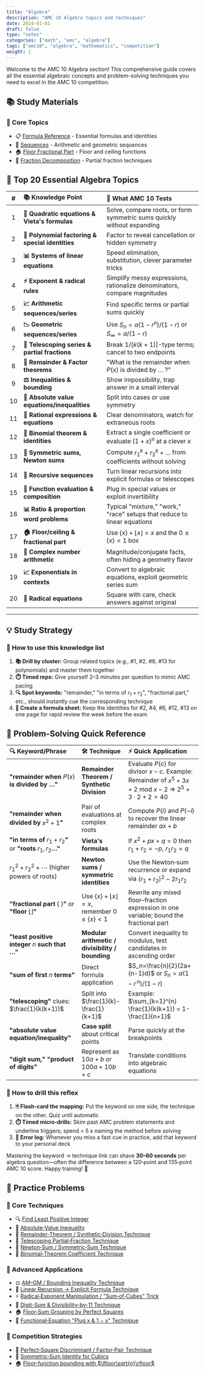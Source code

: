 ```yaml
---
title: "Algebra"
description: "AMC 10 Algebra topics and techniques"
date: 2024-01-01
draft: false
type: "notes"
categories: ["math", "amc", "algebra"]
tags: ["amc10", "algebra", "mathematics", "competition"]
weight: 1
---
```


<!-- # 🧮 Algebra -->

Welcome to the AMC 10 Algebra section! This comprehensive guide covers all the essential algebraic concepts and problem-solving techniques you need to excel in the AMC 10 competition.

## 📚 Study Materials

<div class="study-materials">

### 📖 Core Topics
- 📋 [Formula Reference](formula-reference) - Essential formulas and identities
- 🔢 [Sequences](sequences) - Arithmetic and geometric sequences  
- 🏠 [Floor Fractional Part](floor-fractional-part) - Floor and ceiling functions
- 🧩 [Fraction Decomposition](fraction-decomposition) - Partial fraction techniques

</div>

## 🎯 Top 20 Essential Algebra Topics

<div class="knowledge-points">

| # | 📚 Knowledge Point | 🎯 What AMC 10 Tests |
|:---:|:---|:---|
| 1 | **🔺 Quadratic equations & Vieta's formulas** | Solve, compare roots, or form symmetric sums quickly without expanding |
| 2 | **🧩 Polynomial factoring & special identities** | Factor to reveal cancellation or hidden symmetry |
| 3 | **📊 Systems of linear equations** | Speed elimination, substitution, clever parameter tricks |
| 4 | **⚡ Exponent & radical rules** | Simplify messy expressions, rationalize denominators, compare magnitudes |
| 5 | **📈 Arithmetic sequences/series** | Find specific terms or partial sums quickly |
| 6 | **📉 Geometric sequences/series** | Use $S_n=a(1-r^{n})/(1-r)$ or $S_\infty=a/(1-r)$ |
| 7 | **🔗 Telescoping series & partial fractions** | Break $1/[k(k+1)]$-type terms; cancel to two endpoints |
| 8 | **🔢 Remainder & Factor theorems** | "What is the remainder when $P(x)$ is divided by … ?" |
| 9 | **⚖️ Inequalities & bounding** | Show impossibility, trap answer in a small interval |
| 10 | **📏 Absolute value equations/inequalities** | Split into cases or use symmetry |
| 11 | **🔢 Rational expressions & equations** | Clear denominators, watch for extraneous roots |
| 12 | **🎲 Binomial theorem & identities** | Extract a single coefficient or evaluate $(1+x)^n$ at a clever $x$ |
| 13 | **🔄 Symmetric sums, Newton sums** | Compute $r_1^k+r_2^k+\dots$ from coefficients without solving |
| 14 | **🔄 Recursive sequences** | Turn linear recursions into explicit formulas or telescopes |
| 15 | **🔧 Function evaluation & composition** | Plug in special values or exploit invertibility |
| 16 | **📊 Ratio & proportion word problems** | Typical "mixture," "work," "race" setups that reduce to linear equations |
| 17 | **🏠 Floor/ceiling & fractional part** | Use $\{x\}+\lfloor x\rfloor=x$ and the $0\le\{x\}<1$ box |
| 18 | **🔢 Complex number arithmetic** | Magnitude/conjugate facts, often hiding a geometry flavor |
| 19 | **📈 Exponentials in contexts** | Convert to algebraic equations, exploit geometric series sum |
| 20 | **🔢 Radical equations** | Square with care, check answers against original |

</div>

---

## 💡 Study Strategy

### 🎯 How to use this knowledge list

1. **📚 Drill by cluster:** Group related topics (e.g., #1, #2, #8, #13 for polynomials) and master them together
2. **⏱️ Timed reps:** Give yourself 2–3 minutes per question to mimic AMC pacing
3. **🔍 Spot keywords:** "remainder," "in terms of $r_1+r_2$", "fractional part," etc., should instantly cue the corresponding technique
4. **📝 Create a formula sheet:** Keep the identities for #2, #4, #6, #12, #13 on one page for rapid review the week before the exam

## 🔑 Problem-Solving Quick Reference

<div class="quick-reference">

| 🔍 Keyword/Phrase | 🛠️ Technique | ⚡ Quick Application |
|:---|:---|:---|
| **"remainder when** $P(x)$ **is divided by …"** | **Remainder Theorem / Synthetic Division** | Evaluate $P(c)$ for divisor $x-c$. Example: Remainder of $x^5+3x+2$ mod $x-2$ ⇒ $2^5+3·2+2 = 40$ |
| **"remainder when divided by** $x^2+1$**"** | Pair of evaluations at complex roots | Compute $P(i)$ and $P(-i)$ to recover the linear remainder $ax+b$ |
| **"in terms of** $r_1+r_2$**"** or **"roots** $r_1,r_2$**…"** | **Vieta's formulas** | If $x^2+px+q=0$ then $r_1+r_2=-p$, $r_1r_2=q$ |
| $r_1^2+r_2^2+⋯$ (higher powers of roots) | **Newton sums / symmetric identities** | Use the Newton‑sum recurrence or expand via $(r_1+r_2)^2-2r_1r_2$ |
| **"fractional part** $\{\;\}$**"** or **"floor** $\lfloor \rfloor$**"** | Use $\{x\}+ \lfloor x\rfloor = x$, remember $0\le\{x\}<1$ | Rewrite any mixed floor–fraction expression in one variable; bound the fractional part |
| **"least positive integer** $n$ **such that …"** | **Modular arithmetic / divisibility / bounding** | Convert inequality to modulus, test candidates in ascending order |
| **"sum of first** $n$ **terms"** | Direct formula application | $S_n=\frac{n}{2}(2a+(n-1)d)$ or $S_n=a(1-r^{\,n})/(1-r)$ |
| **"telescoping"** clues: $\frac{1}{k(k+1)}$ | Split into $\frac{1}{k}-\frac{1}{k+1}$ | Example: $\sum_{k=1}^{n} \frac{1}{k(k+1)} = 1-\frac{1}{n+1}$ |
| **"absolute value equation/inequality"** | **Case split** about critical points | Parse quickly at the breakpoints |
| **"digit sum," "product of digits"** | Represent as $10a+b$ or $100a+10b+c$ | Translate conditions into algebraic equations |

</div>

### 🚀 How to drill this reflex

1. **🃏 Flash‑card the mapping:** Put the keyword on one side, the technique on the other. Quiz until automatic
2. **⏱️ Timed micro‑drills:** Skim past AMC problem statements and underline triggers; spend < 5 s naming the method before solving
3. **📝 Error log:** Whenever you miss a fast cue in practice, add that keyword to your personal deck

Mastering the keyword → technique link can shave **30–60 seconds** per algebra question—often the difference between a 120‑point and 135‑point AMC 10 score. Happy training! 🎯

## 📝 Practice Problems

<div class="practice-problems">

### 🧠 Core Techniques
- 🔍 [Find Least Positive Integer](problems/find-least-positive-integer)
- 📏 [Absolute‑Value Inequality](problems/absolute-value-inequality)  
- 🔢 [Remainder‑Theorem / Synthetic‑Division Technique](problems/remainder-theorem-synthetic)
- 🔗 [Telescoping Partial‑Fraction Technique](problems/telescoping-partial-fraction)
- 🔄 [Newton‑Sum / Symmetric‑Sum Technique](problems/newton-sum-symmetric)
- 🎲 [Binomial‑Theorem Coefficient Technique](problems/binomial-theorem-coefficient)

### 🎯 Advanced Applications  
- ⚖️ [AM–GM / Bounding Inequality Technique](problems/am-gm-bounding-inequality)
- 🔄 [Linear Recursion → Explicit Formula Technique](problems/linear-recursion-explicit)
- ⚡ [Radical‑Exponent Manipulation / "Sum‑of‑Cubes" Trick](problems/radical-exponent-manipulation)
- 🔢 [Digit-Sum & Divisibility-by-11 Technique](problems/digit-sum-divisibility-11)
- 🏠 [Floor‑Sum Grouping by Perfect Squares](problems/floor-sum-grouping)
- 🔧 [Functional‑Equation "Plug x & 1 − x" Technique](problems/functional-equation-plug-x)

### 🚀 Competition Strategies
- 🔺 [Perfect‑Square Discriminant / Factor‑Pair Technique](problems/perfect-square-discriminant)
- 🔄 [Symmetric‑Sum Identity for Cubics](problems/symmetric-sum-identity-cubics)
- 🏠 [Floor‑function bounding with $\lfloor\sqrt{n}\rfloor$](problems/floor-function-bounding)

</div>